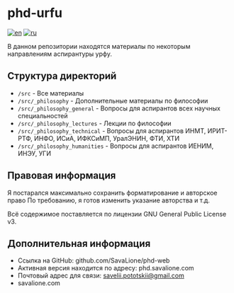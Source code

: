 # phd-urfu
[![en](https://img.shields.io/badge/lang-en-green.svg)](https://github.com/SavaLione/phd-web/README.md) [![ru](https://img.shields.io/badge/lang-ru-green.svg)](https://github.com/SavaLione/phd-web/README.ru.md)

В данном репозитории находятся материалы по некоторым направлениям аспирантуры урфу.

## Структура директорий
* `/src`                         - Все материалы
* `/src/_philosophy`             - Дополнительные материалы по философии
* `/src/_philosophy_general`     - Вопросы для аспирантов всех научных специальностей
* `/src/_philosophy_lectures`    - Лекции по философии
* `/src/_philosophy_technical`   - Вопросы для аспирантов ИНМТ, ИРИТ-РТФ, ИНФО, ИСиА, ИФКСиМП, УралЭНИН, ФТИ, ХТИ
* `/src/_philosophy_humanities`  - Вопросы для аспирантов ИЕНИМ, ИНЭУ, УГИ

## Правовая информация
Я постарался максимально сохранить форматирование и авторское право
По требованию, я готов изменить указание авторства и т.д.

Всё содержимое поставляется по лицензии GNU General Public License v3.

## Дополнительная информация
* Ссылка на GitHub: github.com/SavaLione/phd-web
* Активная версия находится по адресу: phd.savalione.com
* Почтовый адрес для связи: savelii.pototskii@gmail.com
* savalione.com